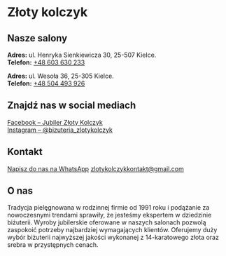 # Złoty kolczyk

## Nasze salony

**Adres:** ul. Henryka Sienkiewicza 30, 25-507 Kielce.  
**Telefon:** [+48 603 630 233](tel:+48603630233)

**Adres:** ul. Wesoła 36, 25-305 Kielce.  
**Telefon:** [+48 504 493 926](tel:+48504493926) 

## Znajdź nas w social mediach
[Facebook – Jubiler Złoty Kolczyk](https://www.facebook.com/p/Jubiler-Z%C5%82oty-Kolczyk-100063722314827/)  
[Instagram – @bizuteria_zlotykolczyk](https://www.instagram.com/bizuteria_zlotykolczyk/)  

## Kontakt
[Napisz do nas na WhatsApp](https://wa.me/48504493926)
[zlotykolczykkontakt@gmail.com](mailto:zlotykolczykkontakt@gmail.com)

## O nas

Tradycja pielęgnowana w rodzinnej firmie od 1991 roku i podążanie za nowoczesnymi trendami sprawiły, że jesteśmy ekspertem w dziedzinie biżuterii. Wyroby jubilerskie oferowane w naszych salonach pozwolą zaspokoić potrzeby najbardziej wymagających klientów. Oferujemy duży wybór biżuterii najwyższej jakości wykonanej z 14-karatowego złota oraz srebra w przystępnych cenach.
